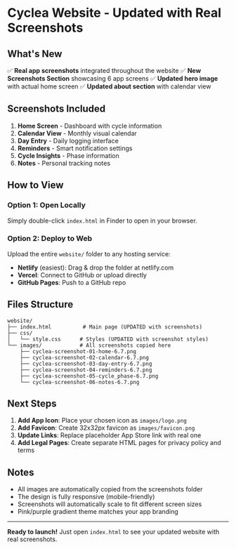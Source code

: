# Cyclea Website - Updated with Real Screenshots

## What's New

✅ **Real app screenshots** integrated throughout the website
✅ **New Screenshots Section** showcasing 6 app screens
✅ **Updated hero image** with actual home screen
✅ **Updated about section** with calendar view

## Screenshots Included

1. **Home Screen** - Dashboard with cycle information
2. **Calendar View** - Monthly visual calendar
3. **Day Entry** - Daily logging interface
4. **Reminders** - Smart notification settings
5. **Cycle Insights** - Phase information
6. **Notes** - Personal tracking notes

## How to View

### Option 1: Open Locally
Simply double-click `index.html` in Finder to open in your browser.

### Option 2: Deploy to Web
Upload the entire `website/` folder to any hosting service:
- **Netlify** (easiest): Drag & drop the folder at netlify.com
- **Vercel**: Connect to GitHub or upload directly
- **GitHub Pages**: Push to a GitHub repo

## Files Structure

```
website/
├── index.html          # Main page (UPDATED with screenshots)
├── css/
│   └── style.css      # Styles (UPDATED with screenshot styles)
└── images/            # All screenshots copied here
    ├── cyclea-screenshot-01-home-6.7.png
    ├── cyclea-screenshot-02-calendar-6.7.png
    ├── cyclea-screenshot-03-day-entry-6.7.png
    ├── cyclea-screenshot-04-reminders-6.7.png
    ├── cyclea-screenshot-05-cycle_phase-6.7.png
    └── cyclea-screenshot-06-notes-6.7.png
```

## Next Steps

1. **Add App Icon**: Place your chosen icon as `images/logo.png`
2. **Add Favicon**: Create 32x32px favicon as `images/favicon.png`
3. **Update Links**: Replace placeholder App Store link with real one
4. **Add Legal Pages**: Create separate HTML pages for privacy policy and terms

## Notes

- All images are automatically copied from the screenshots folder
- The design is fully responsive (mobile-friendly)
- Screenshots will automatically scale to fit different screen sizes
- Pink/purple gradient theme matches your app branding

---

**Ready to launch!** Just open `index.html` to see your updated website with real screenshots.
